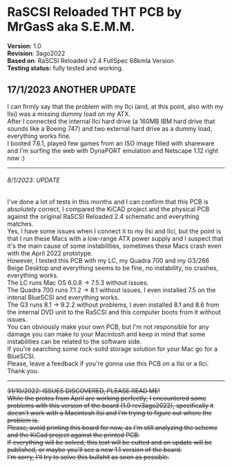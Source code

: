 # **RaSCSI Reloaded THT PCB by MrGasS aka S.E.M.M.**  
  
**Version**: 1.0  
**Revision**: 3ago2022  
**Based on**: RaSCSI Reloaded v2.4 FullSpec 68kmla Version  
**Testing status:** fully tested and working.
## 17/1/2023 ANOTHER UPDATE
I can firmly say that the problem with my IIci (and, at this point, also with my IIsi) was a missing dummy load on my ATX.  
After I connected the internal IIci hard drive (a 160MB IBM hard drive that sounds like a Boeing 747) and two external hard drive as a dummy load, everything works fine.  
I booted 7.6.1, played few games from an ISO image filled with shareware and I'm surfing the web with DynaPORT emulation and Netscape 1.12 right now :)  
_________________________________________________________________________  
###### 8/1/2023: UPDATE  
I've done a lot of tests in this months and I can confirm that this PCB is absolutely correct, I compared the KiCAD project and the physical PCB against the original RaSCSI Reloaded 2.4 schematic and everything matches.  
Yes, I have some issues when I connect it to my IIsi and IIci, but the point is that I run these Macs with a low-range ATX power supply and I suspect that it's the main cause of some instabilities, sometimes these Macs crash even with the April 2022 prototype.  
However, I tested this PCB with my LC, my Quadra 700 and my G3/266 Beige Desktop and everything seems to be fine, no instability, no crashes, everything works.  
The LC runs Mac OS 6.0.8 -> 7.5.3 without issues.  
The Quadra 700 runs 7.1.2 -> 8.1 without issues, I even installed 7.5 on the intenal BlueSCSI and everything works.  
The G3 runs 8.1 -> 9.2.2 without problems, I even installed 8.1 and 8.6 from the internal DVD unit to the RaSCSI and this computer boots from it without issues.  
You can obviously make your own PCB, but I'm not responsible for any damage you can make to your Macintosh and keep in mind that some instabilities can be related to the software side.  
If you're searching some rock-solid storage solution for your Mac go for a BlueSCSI.  
Please, leave a feedback if you're gonna use this PCB on a IIsi or a IIci.  
Thank you.  
__________________________________________________________________________  
~~31/10/2022: ISSUES DISCOVERED, PLEASE READ ME!  
While the protos from April are working perfectly, I encountered some problems with this version of the board (1.0 rev3ago2022), specifically it doesn't work with a Macintosh IIsi and I'm trying to figure out where the problem is.  
Please, avoid printing this board for now, as I'm still analyzing the scheme and the KiCad project against the printed PCB.  
If everything will be solved, this text will be cutted and an update will be published, or maybe you'll see a new 1.1 version of the board.  
I'm sorry, I'll try to solve this bullshit as soon as possible.~~
